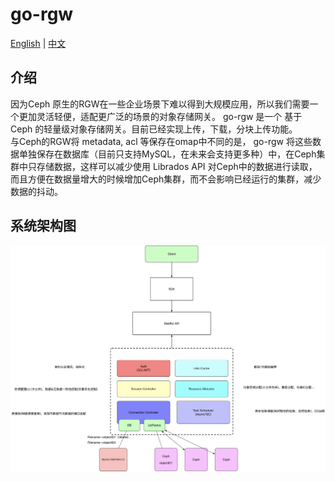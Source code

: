 # go-rgw
[English](README.md) | [中文](README_zh.md)  

## 介绍
因为Ceph 原生的RGW在一些企业场景下难以得到大规模应用，所以我们需要一个更加灵活轻便，适配更广泛的场景的对象存储网关。 go-rgw 是一个
基于 Ceph 的轻量级对象存储网关。目前已经实现上传，下载，分块上传功能。  
与Ceph的RGW将 metadata, acl 等保存在omap中不同的是， go-rgw 将这些数据单独保存在数据库（目前只支持MySQL，在未来会支持更多种）中，在Ceph集群中只存储数据，这样可以减少使用
Librados API 对Ceph中的数据进行读取，而且方便在数据量增大的时候增加Ceph集群，而不会影响已经运行的集群，减少数据的抖动。

## 系统架构图
![architecture](docs/architecture.png)

